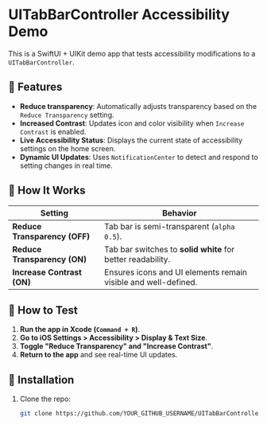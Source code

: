 # UITabBarController Accessibility Demo

This is a SwiftUI + UIKit demo app that tests accessibility modifications to a `UITabBarController`.

## 📌 Features
- **Reduce transparency**: Automatically adjusts transparency based on the `Reduce Transparency` setting.
- **Increased Contrast**: Updates icon and color visibility when `Increase Contrast` is enabled.
- **Live Accessibility Status**: Displays the current state of accessibility settings on the home screen.
- **Dynamic UI Updates**: Uses `NotificationCenter` to detect and respond to setting changes in real time.

## 📲 How It Works
| Setting               | Behavior |
|-----------------------|----------|
| **Reduce Transparency (OFF)** | Tab bar is semi-transparent (`alpha 0.5`). |
| **Reduce Transparency (ON)**  | Tab bar switches to **solid white** for better readability. |
| **Increase Contrast (ON)**  | Ensures icons and UI elements remain visible and well-defined. |

## 🚀 How to Test
1. **Run the app in Xcode (`Command + R`)**.
2. **Go to iOS Settings > Accessibility > Display & Text Size**.
3. **Toggle "Reduce Transparency" and "Increase Contrast"**.
4. **Return to the app** and see real-time UI updates.

## 🔧 Installation
1. Clone the repo:
   ```bash
   git clone https://github.com/YOUR_GITHUB_USERNAME/UITabBarController-test-app.git
